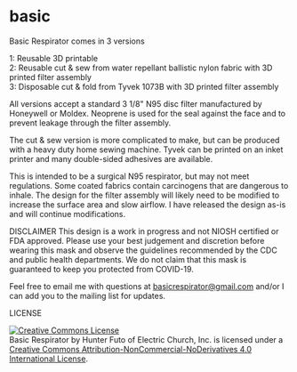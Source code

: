 # basic
Basic Respirator comes in 3 versions 

1: Reusable 3D printable</br>
2: Reusable cut & sew from water repellant ballistic nylon fabric with 3D printed filter assembly</br>
3: Disposable cut & fold from Tyvek 1073B with 3D printed filter assembly</br>

All versions accept a standard 3 1/8" N95 disc filter manufactured by Honeywell or Moldex. Neoprene is used for the seal against the face and to prevent leakage through the filter assembly. 

The cut & sew version is more complicated to make, but can be produced with a heavy duty home sewing machine. Tyvek can be printed on an inket printer and many double-sided adhesives are available. 

This is intended to be a surgical N95 respirator, but may not meet regulations. Some coated fabrics contain carcinogens that are dangerous to inhale. The design for the filter assembly will likely need to be modified to increase the surface area and slow airflow. I have released the design as-is and will continue modifications. 

DISCLAIMER
This design is a work in progress and not NIOSH certified or FDA approved. Please use your best judgement and discretion before wearing this mask and observe the guidelines recommended by the CDC and public health departments. We do not claim that this mask is guaranteed to keep you protected from COVID-19.

Feel free to email me with questions at basicrespirator@gmail.com and/or I can add you to the mailing list for updates. 


LICENSE

<a rel="license" href="http://creativecommons.org/licenses/by-nc-nd/4.0/"><img alt="Creative Commons License" style="border-width:0" src="https://i.creativecommons.org/l/by-nc-nd/4.0/88x31.png" /></a><br />Basic Respirator by Hunter Futo of Electric Church, Inc. is licensed under a <a rel="license" href="http://creativecommons.org/licenses/by-nc-nd/4.0/">Creative Commons Attribution-NonCommercial-NoDerivatives 4.0 International License</a>.

